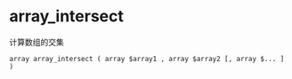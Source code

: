 # array\_intersect

计算数组的交集

```
array array_intersect ( array $array1 , array $array2 [, array $... ] )

```



